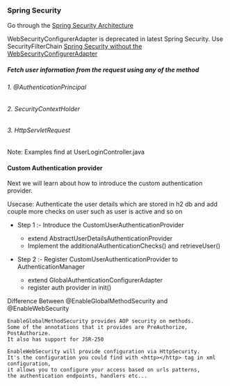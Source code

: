 ### Spring Security
Go through the <a href="https://spring.io/guides/topicals/spring-security-architecture">Spring Security Architecture</a>

WebSecurityConfigurerAdapter is deprecated in latest Spring Security. Use SecurityFilterChain <a href="https://spring.io/blog/2022/02/21/spring-security-without-the-websecurityconfigureradapter">Spring Security without the WebSecurityConfigurerAdapter</a>

##### Fetch user information from the request using any of the method

###### 1. @AuthenticationPrincipal
###### 2. SecurityContextHolder
###### 3. HttpServletRequest

Note: Examples find at UserLoginController.java

#### Custom Authentication provider
 
 Next we will learn about how to introduce the custom authentication provider. 

 Usecase: Authenticate the user details which are stored in h2 db and add couple more checks on user such as user is active and so on
 
- Step 1 :- Introduce the CustomUserAuthenticationProvider
    - extend AbstractUserDetailsAuthenticationProvider
    - Implement the additionalAuthenticationChecks() and retrieveUser()

- Step 2 :- Register CustomUserAuthenticationProvider to AuthenticationManager
    - extend GlobalAuthenticationConfigurerAdapter
    - register auth provider in init() 
    
Difference Between        @EnableGlobalMethodSecurity and @EnableWebSecurity

    EnableGlobalMethodSecurity provides AOP security on methods. 
    Some of the annotations that it provides are PreAuthorize, PostAuthorize. 
    It also has support for JSR-250

    EnableWebSecurity will provide configuration via HttpSecurity. 
    It's the configuration you could find with <http></http> tag in xml configuration, 
    it allows you to configure your access based on urls patterns,
    the authentication endpoints, handlers etc...


